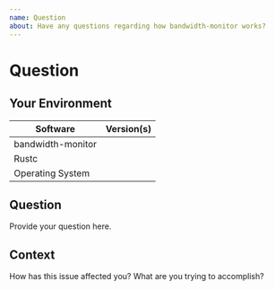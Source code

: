 ```yaml
---
name: Question
about: Have any questions regarding how bandwidth-monitor works?
---
```


# Question
## Your Environment
| Software         | Version(s) |
| ---------------- | ---------- |
| bandwidth-monitor      |
| Rustc            |
| Operating System |

## Question
Provide your question here.

## Context
How has this issue affected you? What are you trying to accomplish?
